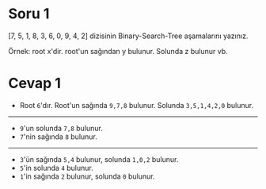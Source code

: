 # Soru 1
[7, 5, 1, 8, 3, 6, 0, 9, 4, 2] dizisinin Binary-Search-Tree aşamalarını yazınız.

Örnek: root x'dir. root'un sağından y bulunur. Solunda z bulunur vb.

# Cevap 1
- Root `6`'dır. Root'un sağında `9,7,8` bulunur. Solunda `3,5,1,4,2,0` bulunur.
---
- `9`'un solunda `7,8` bulunur. 
- `7`'nin sağında `8` bulunur.
---
- `3`'ün sağında `5,4` bulunur, solunda `1,0,2` bulunur.
- `5`'in solunda `4` bulunur.
- `1`'in sağında `2` bulunur, solunda `0` bulunur.
